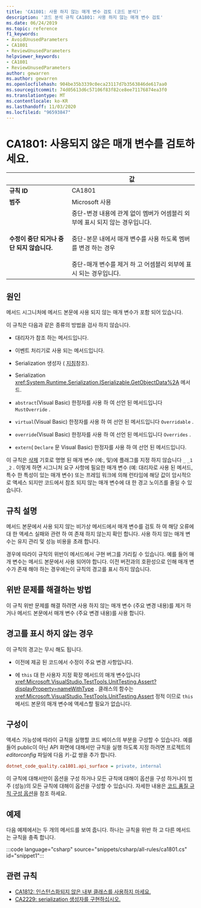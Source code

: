 ```yaml
---
title: 'CA1801: 사용 하지 않는 매개 변수 검토 (코드 분석)'
description: '코드 분석 규칙 CA1801: 사용 하지 않는 매개 변수 검토'
ms.date: 06/24/2019
ms.topic: reference
f1_keywords:
- AvoidUnusedParameters
- CA1801
- ReviewUnusedParameters
helpviewer_keywords:
- CA1801
- ReviewUnusedParameters
author: gewarren
ms.author: gewarren
ms.openlocfilehash: 904be35b3339c0eca23117d7b3563846de617aa0
ms.sourcegitcommit: 74d05613d6c57106f83f82ce8ee71176874ea3f0
ms.translationtype: MT
ms.contentlocale: ko-KR
ms.lasthandoff: 11/03/2020
ms.locfileid: "96593847"
---
```

# <a name="ca1801-review-unused-parameters"></a>CA1801: 사용되지 않은 매개 변수를 검토하세요.

| | 값 |
|-|-|
| **규칙 ID** |CA1801|
| **범주** |Microsoft 사용|
| **수정이 중단 되거나 중단 되지 않습니다.** |중단-변경 내용에 관계 없이 멤버가 어셈블리 외부에 표시 되지 않는 경우입니다.<br/><br/>중단-본문 내에서 매개 변수를 사용 하도록 멤버를 변경 하는 경우<br/><br/>중단-매개 변수를 제거 하 고 어셈블리 외부에 표시 되는 경우입니다.|

## <a name="cause"></a>원인

메서드 시그니처에 메서드 본문에 사용 되지 않는 매개 변수가 포함 되어 있습니다.

이 규칙은 다음과 같은 종류의 방법을 검사 하지 않습니다.

- 대리자가 참조 하는 메서드입니다.

- 이벤트 처리기로 사용 되는 메서드입니다.

- Serialization 생성자 ( [지침](../../../standard/serialization/serialization-guidelines.md#runtime-serialization)참조).

- Serialization <xref:System.Runtime.Serialization.ISerializable.GetObjectData%2A> 메서드.

- `abstract`(Visual Basic) 한정자를 사용 하 여 선언 된 메서드입니다 `MustOverride` .

- `virtual`(Visual Basic) 한정자를 사용 하 여 선언 된 메서드입니다 `Overridable` .

- `override`(Visual Basic) 한정자를 사용 하 여 선언 된 메서드입니다 `Overrides` .

- `extern`( `Declare` 문 Visual Basic) 한정자를 사용 하 여 선언 된 메서드입니다.

이 규칙은 [삭제](../../../csharp/discards.md) 기호로 명명 된 매개 변수 (예:, 및)에 플래그를 지정 하지 않습니다 `_` `_1` `_2` . 이렇게 하면 시그니처 요구 사항에 필요한 매개 변수 (예: 대리자로 사용 된 메서드, 특수 한 특성이 있는 매개 변수) 또는 프레임 워크에 의해 런타임에 해당 값이 암시적으로 액세스 되지만 코드에서 참조 되지 않는 매개 변수에 대 한 경고 노이즈를 줄일 수 있습니다.

## <a name="rule-description"></a>규칙 설명

메서드 본문에서 사용 되지 않는 비가상 메서드에서 매개 변수를 검토 하 여 해당 오류에 대 한 액세스 실패와 관련 하 여 존재 하지 않는지 확인 합니다. 사용 하지 않는 매개 변수는 유지 관리 및 성능 비용을 초래 합니다.

경우에 따라이 규칙의 위반이 메서드에서 구현 버그를 가리킬 수 있습니다. 예를 들어 매개 변수는 메서드 본문에서 사용 되어야 합니다. 이전 버전과의 호환성으로 인해 매개 변수가 존재 해야 하는 경우에는이 규칙의 경고를 표시 하지 않습니다.

## <a name="how-to-fix-violations"></a>위반 문제를 해결하는 방법

이 규칙 위반 문제를 해결 하려면 사용 하지 않는 매개 변수 (주요 변경 내용)를 제거 하거나 메서드 본문에서 매개 변수 (주요 변경 내용)를 사용 합니다.

## <a name="when-to-suppress-warnings"></a>경고를 표시 하지 않는 경우

이 규칙의 경고는 무시 해도 됩니다.

- 이전에 제공 된 코드에서 수정이 주요 변경 사항입니다.

- 에 `this` 대 한 사용자 지정 확장 메서드의 매개 변수입니다 <xref:Microsoft.VisualStudio.TestTools.UnitTesting.Assert?displayProperty=nameWithType> . 클래스의 함수는 <xref:Microsoft.VisualStudio.TestTools.UnitTesting.Assert> 정적 이므로 `this` 메서드 본문의 매개 변수에 액세스할 필요가 없습니다.

## <a name="configurability"></a>구성이

액세스 가능성에 따라이 규칙을 실행할 코드 베이스의 부분을 구성할 수 있습니다. 예를 들어 public이 아닌 API 화면에 대해서만 규칙을 실행 하도록 지정 하려면 프로젝트의 *editorconfig* 파일에 다음 키-값 쌍을 추가 합니다.

```ini
dotnet_code_quality.ca1801.api_surface = private, internal
```

이 규칙에 대해서만이 옵션을 구성 하거나 모든 규칙에 대해이 옵션을 구성 하거나이 범주 (성능)의 모든 규칙에 대해이 옵션을 구성할 수 있습니다. 자세한 내용은 [코드 품질 규칙 구성 옵션](../code-quality-rule-options.md)을 참조 하세요.

## <a name="example"></a>예제

다음 예제에서는 두 개의 메서드를 보여 줍니다. 하나는 규칙을 위반 하 고 다른 메서드는 규칙을 충족 합니다.

:::code language="csharp" source="snippets/csharp/all-rules/ca1801.cs" id="snippet1":::

## <a name="related-rules"></a>관련 규칙

- [CA1812: 인스턴스화되지 않은 내부 클래스를 사용하지 마세요.](ca1812.md)
- [CA2229: serialization 생성자를 구현하십시오.](ca2229.md)

